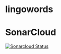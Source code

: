 # lingowords

#  SonarCloud 

[![Sonarcloud Status](https://sonarcloud.io/api/project_badges/measure?project=sohaibelb_lingogame&metric=alert_status)](https://sonarcloud.io/dashboard?id=sohaibelb_lingogame)
